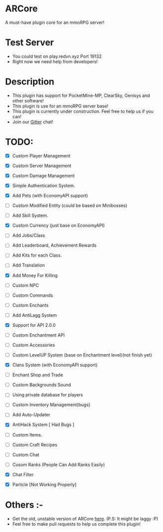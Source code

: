 # ARCore

A must-have plugin core for an mmoRPG server!

# Test Server
- You could test on play.redvn.xyz Port 19132
- Right now we need help from developers!

# Description
- This plugin has support for PocketMine-MP, ClearSky, Genisys and other software!
- This plugin is use for an mmoRPG server base!
- This plugin is currently under construction. Feel free to help us if you can!
- Join our [Gitter](https://gitter.im/neurobinds-project/Lobby?utm_source=share-link&utm_medium=link&utm_campaign=share-link) chat!

# TODO:
- [x] Custom Player Management
- [x] Custom Server Management
- [x] Custom Damage Management
- [x] Simple Authentication System.
- [x] Add Pets (with EconomyAPI support)
- [ ] Custom Modified Entity (could be based on Minibosses)
- [ ] Add Skill System.
- [x] Custom Currency (just base on EconomyAPI)
- [ ] Add Jobs/Class
- [ ] Add Leaderboard, Achievement Rewards
- [ ] Add Kits for each Class.
- [ ] Add Translation
- [x] Add Money For Killing
- [ ] Custom NPC
- [ ] Custom Commands
- [ ] Custom Enchants
- [ ] Add AntiLagg System
- [x] Support for API 2.0.0
- [ ] Custom Enchantment API
- [ ] Custom Accessories
- [ ] Custom LevelUP System (base on Enchantment level)(not finish yet)
- [x] Clans System (with EconomyAPI support)
- [ ] Enchant Shop and Trade
- [ ] Custom Backgrounds Sound
- [ ] Using private database for players
- [ ] Custom Inventory Management(bugs)
- [ ] Add Auto-Updater
- [x] AntiHack System [ Had Bugs ]
- [ ] Custom Items.
- [ ] Custom Craft Recipes
- [ ] Custom Chat
- [ ] Cusom Ranks (People Can Add Ranks Easily)
- [x] Chat Filter
- [x] Particle [Not Working Properly]


# Others :-
- Get the old, unstable version of ARCore [here](https://github.com/ArchRPG/ArchCoreSystem/tree/Old-Core). (P.S: It might be laggy :P)
- Feel free to make pull requests to help us complete this plugin!
